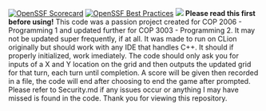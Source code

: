[![OpenSSF Scorecard](https://api.securityscorecards.dev/projects/github.com/Tangerine-C/CSweeper/badge)](https://securityscorecards.dev/viewer/?uri=github.com/Tangerine-C/CSweeper) 
[![OpenSSF Best Practices](https://www.bestpractices.dev/projects/8502/badge)](https://www.bestpractices.dev/projects/8502)
<a href="https://www.bestpractices.dev/projects/8502"><img src="https://www.bestpractices.dev/projects/8502/badge"></a>
**Please read this first before using!**
This code was a passion project created for COP 2006 - Programming 1 and updated further for COP 3003 - Programming 2. It may not be updated super frequently, if at all. It was made to run on CLion originally but should work with any IDE that handles C++. It should if properly initialized, work imediately. The code should only ask you for inputs of a X and Y location on the grid and then outputs the updated grid for that turn, each turn until completion. A score will be given then recorded in a file, the code will end after choosing to end the game after prompted. Please refer to Security.md if any issues occur or anything I may have missed is found in the code. Thank you for viewing this repository.
